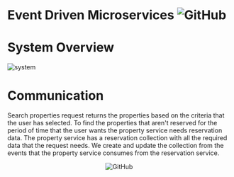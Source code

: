 # Event Driven Microservices <img alt="GitHub" src="https://img.shields.io/github/license/nickPaterakis/Booking-Microservices">

# System Overview
![system](https://user-images.githubusercontent.com/36018286/219954406-32699881-9994-4af7-a209-37139ca58786.png)

# Communication

Search properties request returns the properties based on the criteria that the user has selected. To find the properties that aren't reserved for the period of time that the user wants the property service needs reservation data. The property service has a reservation collection with all the required data that the request needs. We create and update the collection from the events that the property service consumes from the reservation service.

<p align="center">
  <img alt="GitHub" src="https://user-images.githubusercontent.com/36018286/219955824-8e8a6395-2c0d-4745-a5af-4f6056941d4b.png">
</p>
